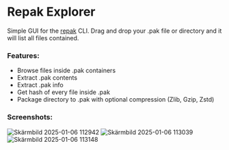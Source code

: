 # Repak Explorer

Simple GUI for the [repak](https://github.com/trumank/repak) CLI.
Drag and drop your .pak file or directory and it will list all files contained.
### Features:
- Browse files inside .pak containers
- Extract .pak contents
- Extract .pak info
- Get hash of every file inside .pak
- Package directory to .pak with optional compression (Zlib, Gzip, Zstd)

### Screenshots:
![Skärmbild 2025-01-06 112942](https://github.com/user-attachments/assets/48fc80c8-c7a5-41a8-8c1c-69b0a4c64bcf)
![Skärmbild 2025-01-06 113039](https://github.com/user-attachments/assets/a52fa3ce-da2a-43fa-a51b-3b3857c72c82)
![Skärmbild 2025-01-06 113148](https://github.com/user-attachments/assets/5c62442c-373a-4019-ad67-d350720fcfea)
